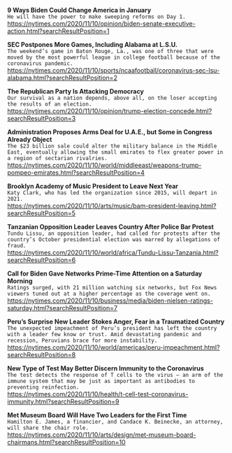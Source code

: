 **9 Ways Biden Could Change America in January**\
`He will have the power to make sweeping reforms on Day 1.`\
https://nytimes.com/2020/11/10/opinion/biden-senate-executive-action.html?searchResultPosition=1

**SEC Postpones More Games, Including Alabama at L.S.U.**\
`The weekend’s game in Baton Rouge, La., was one of three that were moved by the most powerful league in college football because of the coronavirus pandemic.`\
https://nytimes.com/2020/11/10/sports/ncaafootball/coronavirus-sec-lsu-alabama.html?searchResultPosition=2

**The Republican Party Is Attacking Democracy**\
`Our survival as a nation depends, above all, on the loser accepting the results of an election.`\
https://nytimes.com/2020/11/10/opinion/trump-election-concede.html?searchResultPosition=3

**Administration Proposes Arms Deal for U.A.E., but Some in Congress Already Object**\
`The $23 billion sale could alter the military balance in the Middle East, eventually allowing the small emirates to flex greater power in a region of sectarian rivalries.`\
https://nytimes.com/2020/11/10/world/middleeast/weapons-trump-pompeo-emirates.html?searchResultPosition=4

**Brooklyn Academy of Music President to Leave Next Year**\
`Katy Clark, who has led the organization since 2015, will depart in 2021.`\
https://nytimes.com/2020/11/10/arts/music/bam-president-leaving.html?searchResultPosition=5

**Tanzanian Opposition Leader Leaves Country After Police Bar Protest**\
`Tundu Lissu, an opposition leader, had called for protests after the country’s October presidential election was marred by allegations of fraud.`\
https://nytimes.com/2020/11/10/world/africa/Tundu-Lissu-Tanzania.html?searchResultPosition=6

**Call for Biden Gave Networks Prime-Time Attention on a Saturday Morning**\
`Ratings surged, with 21 million watching six networks, but Fox News viewers tuned out at a higher percentage as the coverage went on.`\
https://nytimes.com/2020/11/10/business/media/biden-nielsen-ratings-saturday.html?searchResultPosition=7

**Peru’s Surprise New Leader Stokes Anger, Fear in a Traumatized Country**\
`The unexpected impeachment of Peru’s president has left the country with a leader few know or trust. Amid devastating pandemic and recession, Peruvians brace for more instability.`\
https://nytimes.com/2020/11/10/world/americas/peru-impeachment.html?searchResultPosition=8

**New Type of Test May Better Discern Immunity to the Coronavirus**\
`The test detects the response of T cells to the virus — an arm of the immune system that may be just as important as antibodies to preventing reinfection.`\
https://nytimes.com/2020/11/10/health/t-cell-test-coronavirus-immunity.html?searchResultPosition=9

**Met Museum Board Will Have Two Leaders for the First Time**\
`Hamilton E. James, a financier, and Candace K. Beinecke, an attorney, will share the chair role.`\
https://nytimes.com/2020/11/10/arts/design/met-museum-board-chairmans.html?searchResultPosition=10

